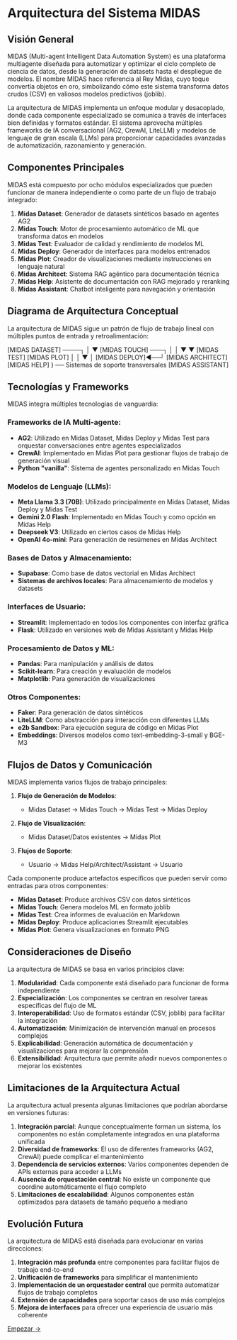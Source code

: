 # Arquitectura del Sistema MIDAS

## Visión General

MIDAS (Multi-agent Intelligent Data Automation System) es una plataforma multiagente diseñada para automatizar y optimizar el ciclo completo de ciencia de datos, desde la generación de datasets hasta el despliegue de modelos. El nombre MIDAS hace referencia al Rey Midas, cuyo toque convertía objetos en oro, simbolizando cómo este sistema transforma datos crudos (CSV) en valiosos modelos predictivos (joblib).

La arquitectura de MIDAS implementa un enfoque modular y desacoplado, donde cada componente especializado se comunica a través de interfaces bien definidas y formatos estándar. El sistema aprovecha múltiples frameworks de IA conversacional (AG2, CrewAI, LiteLLM) y modelos de lenguaje de gran escala (LLMs) para proporcionar capacidades avanzadas de automatización, razonamiento y generación.

## Componentes Principales

MIDAS está compuesto por ocho módulos especializados que pueden funcionar de manera independiente o como parte de un flujo de trabajo integrado:

1. **Midas Dataset**: Generador de datasets sintéticos basado en agentes AG2
2. **Midas Touch**: Motor de procesamiento automático de ML que transforma datos en modelos
3. **Midas Test**: Evaluador de calidad y rendimiento de modelos ML
4. **Midas Deploy**: Generador de interfaces para modelos entrenados
5. **Midas Plot**: Creador de visualizaciones mediante instrucciones en lenguaje natural
6. **Midas Architect**: Sistema RAG agéntico para documentación técnica
7. **Midas Help**: Asistente de documentación con RAG mejorado y reranking
8. **Midas Assistant**: Chatbot inteligente para navegación y orientación

## Diagrama de Arquitectura Conceptual

La arquitectura de MIDAS sigue un patrón de flujo de trabajo lineal con múltiples puntos de entrada y retroalimentación:

[MIDAS DATASET] ────┐
│
▼
[MIDAS TOUCH] ───┐
│          │
▼          ▼
[MIDAS TEST] [MIDAS PLOT]
│          │
▼          │
[MIDAS DEPLOY]◄──┘
[MIDAS ARCHITECT]
[MIDAS HELP]     } ── Sistemas de soporte transversales
[MIDAS ASSISTANT]

## Tecnologías y Frameworks

MIDAS integra múltiples tecnologías de vanguardia:

### Frameworks de IA Multi-agente:
- **AG2**: Utilizado en Midas Dataset, Midas Deploy y Midas Test para orquestar conversaciones entre agentes especializados
- **CrewAI**: Implementado en Midas Plot para gestionar flujos de trabajo de generación visual
- **Python "vanilla"**: Sistema de agentes personalizado en Midas Touch

### Modelos de Lenguaje (LLMs):
- **Meta Llama 3.3 (70B)**: Utilizado principalmente en Midas Dataset, Midas Deploy y Midas Test
- **Gemini 2.0 Flash**: Implementado en Midas Touch y como opción en Midas Help
- **Deepseek V3**: Utilizado en ciertos casos de Midas Help
- **OpenAI 4o-mini**: Para generación de resúmenes en Midas Architect

### Bases de Datos y Almacenamiento:
- **Supabase**: Como base de datos vectorial en Midas Architect
- **Sistemas de archivos locales**: Para almacenamiento de modelos y datasets

### Interfaces de Usuario:
- **Streamlit**: Implementado en todos los componentes con interfaz gráfica
- **Flask**: Utilizado en versiones web de Midas Assistant y Midas Help

### Procesamiento de Datos y ML:
- **Pandas**: Para manipulación y análisis de datos
- **Scikit-learn**: Para creación y evaluación de modelos
- **Matplotlib**: Para generación de visualizaciones

### Otros Componentes:
- **Faker**: Para generación de datos sintéticos
- **LiteLLM**: Como abstracción para interacción con diferentes LLMs
- **e2b Sandbox**: Para ejecución segura de código en Midas Plot
- **Embeddings**: Diversos modelos como text-embedding-3-small y BGE-M3

## Flujos de Datos y Comunicación

MIDAS implementa varios flujos de trabajo principales:

1. **Flujo de Generación de Modelos**:
   - Midas Dataset → Midas Touch → Midas Test → Midas Deploy
   
2. **Flujo de Visualización**:
   - Midas Dataset/Datos existentes → Midas Plot
   
3. **Flujos de Soporte**:
   - Usuario → Midas Help/Architect/Assistant → Usuario

Cada componente produce artefactos específicos que pueden servir como entradas para otros componentes:

- **Midas Dataset**: Produce archivos CSV con datos sintéticos
- **Midas Touch**: Genera modelos ML en formato joblib
- **Midas Test**: Crea informes de evaluación en Markdown
- **Midas Deploy**: Produce aplicaciones Streamlit ejecutables
- **Midas Plot**: Genera visualizaciones en formato PNG

## Consideraciones de Diseño

La arquitectura de MIDAS se basa en varios principios clave:

1. **Modularidad**: Cada componente está diseñado para funcionar de forma independiente
2. **Especialización**: Los componentes se centran en resolver tareas específicas del flujo de ML
3. **Interoperabilidad**: Uso de formatos estándar (CSV, joblib) para facilitar la integración
4. **Automatización**: Minimización de intervención manual en procesos complejos
5. **Explicabilidad**: Generación automática de documentación y visualizaciones para mejorar la comprensión
6. **Extensibilidad**: Arquitectura que permite añadir nuevos componentes o mejorar los existentes

## Limitaciones de la Arquitectura Actual

La arquitectura actual presenta algunas limitaciones que podrían abordarse en versiones futuras:

1. **Integración parcial**: Aunque conceptualmente forman un sistema, los componentes no están completamente integrados en una plataforma unificada
2. **Diversidad de frameworks**: El uso de diferentes frameworks (AG2, CrewAI) puede complicar el mantenimiento
3. **Dependencia de servicios externos**: Varios componentes dependen de APIs externas para acceder a LLMs
4. **Ausencia de orquestación central**: No existe un componente que coordine automáticamente el flujo completo
5. **Limitaciones de escalabilidad**: Algunos componentes están optimizados para datasets de tamaño pequeño a mediano

## Evolución Futura

La arquitectura de MIDAS está diseñada para evolucionar en varias direcciones:

1. **Integración más profunda** entre componentes para facilitar flujos de trabajo end-to-end
2. **Unificación de frameworks** para simplificar el mantenimiento
3. **Implementación de un orquestador central** que permita automatizar flujos de trabajo completos
4. **Extensión de capacidades** para soportar casos de uso más complejos
5. **Mejora de interfaces** para ofrecer una experiencia de usuario más coherente

[Empezar →](/modules/plot)